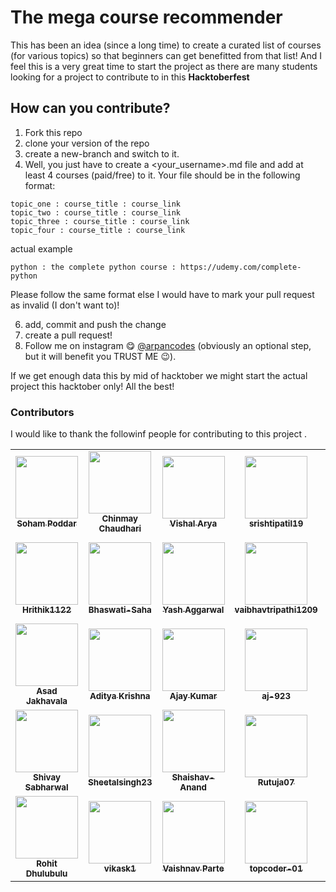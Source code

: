 # The mega course recommender
This has been an idea (since a long time) to create a curated list of courses (for various topics) so that beginners can get benefitted from that list! And I feel this is a very great time to start the project as there are many students looking for a project to contribute to in this **Hacktoberfest**

## How can you contribute?
1. Fork this repo
2. clone your version of the repo
3. create a new-branch and switch to it.
4. Well, you just have to create a <your_username>.md file and add at least 4 courses (paid/free) to it. Your file should be in the following format:

```
topic_one : course_title : course_link
topic_two : course_title : course_link
topic_three : course_title : course_link
topic_four : course_title : course_link
```

actual example
```
python : the complete python course : https://udemy.com/complete-python
```

Please follow the same format else I would have to mark your pull request as invalid (I don't want to)!

6. add, commit and push the change
7. create a pull request!
8. Follow me on instagram 😋 <a href="https://instagram.com/arpancodes" target="_blank">@arpancodes</a> (obviously an optional step, but it will benefit you TRUST ME 😉).

If we get enough data this by mid of hacktober we might start the actual project this hacktober only!
All the best!

### Contributors 
I would like to thank the followinf people for contributing to this project .

<table>
<tr>
<td align="center"><a href="https://github.com/sohampod"><img src="https://avatars3.githubusercontent.com/u/37503788?s=400&u=0e70236683f3f1a738ec85903a44b00d0a3804f7&v=4" width="100px;" alt=""/><br /><sub><b>Soham Poddar</b></sub></a><br /> </td>
<td align="center"><a href="https://github.com/chinmayc14"><img src="https://avatars3.githubusercontent.com/u/60184593?s=400&u=a27b7ef4a632754bd2b38a263f932a5335da5a36&v=4" width="100px;" alt=""/><br /><sub><b>Chinmay Chaudhari</b></sub></a><br /></td>
<td align="center"><a href="https://github.com/thebit1701"><img src="https://avatars0.githubusercontent.com/u/53190675?s=400&u=6b346519a208955890afafa0b3b3af24dcf5ca2d&v=4" width="100px;" alt=""/><br /><sub><b>Vishal Arya</b></sub></a><br /> </td>
<td align="center"><a href="https://github.com/srishtipatil19"><img src="https://avatars0.githubusercontent.com/u/68970410?s=400&v=4" width="100px;" alt=""/><br /><sub><b>srishtipatil19</b></sub></a><br /></td>
<td align="center"><a href="https://github.com/ritik-sys"><img src="https://avatars0.githubusercontent.com/u/60854557?s=400&v=4" width="100px;" alt=""/><br /><sub><b>ritik-sys</b></sub></a><br /> </td>
<td align="center"><a href="https://github.com/anmolrk"><img src="https://avatars0.githubusercontent.com/u/60808502?s=400&v=4" width="100px;" alt=""/><br /><sub><b>anmolrk</b></sub></a><br /></td>
<td align="center"><a href="https://github.com/Roshannahak"><img src="https://avatars0.githubusercontent.com/u/47059819?s=400&u=46757c71e47dcd42a62c59a7bc460a15404a6af1&v=4" width="100px;" alt=""/><br /><sub><b>Roshan nahak</b></sub></a><br /> </td>
<td align="center"><a href="https://github.com/RobRob2710"><img src="https://avatars2.githubusercontent.com/u/55062717?s=400&v=4" width="100px;" alt=""/><br /><sub><b>RobRob2710</b></sub></a><br /></td>
  </tr>


<tr>
<td align="center"><a href="https://github.com/Hrithik1122"><img src="https://avatars0.githubusercontent.com/u/72391718?s=400&v=4" width="100px;" alt=""/><br /><sub><b>Hrithik1122</b></sub></a><br /> </td>
<td align="center"><a href="https://github.com/Bhaswati-Saha"><img src="https://avatars0.githubusercontent.com/u/63867979?s=400&v=4" width="100px;" alt=""/><br /><sub><b>Bhaswati-Saha</b></sub></a><br /></td>

<td align="center"><a href="https://github.com/yashaggarwal03"><img src="https://avatars2.githubusercontent.com/u/72155128?s=400&u=ef81fb8d185b3a8ca67379c8ad3c77e3b3ad5590&v=4" width="100px;" alt=""/><br /><sub><b>Yash Aggarwal</b></sub></a><br /> </td>

<td align="center"><a href="https://github.com/vaibhavtripathi1209"><img src="https://avatars3.githubusercontent.com/u/60314234?s=400&v=4" width="100px;" alt=""/><br /><sub><b>vaibhavtripathi1209</b></sub></a><br /></td>

<td align="center"><a href="https://github.com/rohitkadamrb"><img src="https://avatars1.githubusercontent.com/u/23146076?s=400&v=4" width="100px;" alt=""/><br /><sub><b>rohitkadamrb</b></sub></a><br /> </td>

<td align="center"><a href="https://github.com/itsnotsagar"><img src="https://avatars3.githubusercontent.com/u/56265949?s=400&v=4" width="100px;" alt=""/><br /><sub><b>Sagar Yadav</b></sub></a><br /></td>

<td align="center"><a href="https://github.com/itsjatin135"><img src="https://avatars1.githubusercontent.com/u/49195216?s=400&u=91850863e102603886d5ffccb37d8ee3fde97a60&v=4" width="100px;" alt=""/><br /><sub><b>Jatin Saini</b></sub></a><br /> </td>

<td align="center"><a href="https://github.com/iamchaithanyak"><img src="https://avatars0.githubusercontent.com/u/72074815?s=400&v=4" width="100px;" alt=""/><br /><sub><b>Kamasani Chaithanya</b></sub></a><br /></td>

</tr>

<tr>
<td align="center"><a href="https://github.com/asad2200"><img src="https://avatars0.githubusercontent.com/u/61153243?s=400&v=4" width="100px;" alt=""/><br /><sub><b>Asad Jakhavala</b></sub></a><br /></td>
<td align="center"><a href="https://github.com/amazing-AK"><img src="https://avatars3.githubusercontent.com/u/72189258?s=400&u=762dbc1d9bb69c84969c652ca502218c7323fd9e&v=4" width="100px;" alt=""/><br /><sub><b>Aditya Krishna</b></sub></a><br /> </td>

<td align="center"><a href="https://github.com/ajay272191"><img src="https://avatars0.githubusercontent.com/u/23566297?s=400&u=a0b538e84faaa29c0a5764c1949658a4a3b61bcf&v=4" width="100px;" alt=""/><br /><sub><b>Ajay Kumar</b></sub></a><br /></td>

<td align="center"><a href="https://github.com/aj-923"><img src="https://avatars2.githubusercontent.com/u/56548588?s=400&v=4" width="100px;" alt=""/><br /><sub><b>aj-923</b></sub></a><br /> </td>

<td align="center"><a href="https://github.com/Yash-tyagi"><img src="https://avatars3.githubusercontent.com/u/42386166?s=400&u=9db168ec28719034a02863ff8e009de62cfc8c20&v=4" width="100px;" alt=""/><br /><sub><b>yash tyagi</b></sub></a><br /></td>

<td align="center"><a href="https://github.com/SriSravyaN"><img src="https://avatars2.githubusercontent.com/u/50413203?s=400&u=ec0c921bb5a65a36be4000edcbadb7709f4d897f&v=4" width="100px;" alt=""/><br /><sub><b>SriSravyaN</b></sub></a><br /> </td>
<td align="center"><a href="https://github.com/Sorbot"><img src="https://avatars0.githubusercontent.com/u/72269343?s=400&v=4" width="100px;" alt=""/><br /><sub><b>Sorbot</b></sub></a><br /></td>
  
  <td align="center"><a href="https://github.com/ShubhamRattra"><img src="https://avatars1.githubusercontent.com/u/46563834?s=400&u=fa30a129fe1ea20cd33b7019875fe0d9284326bf&v=4" width="100px;" alt=""/><br /><sub><b>Shubham Rattra</b></sub></a><br /></td>
  </tr>
  
  
<tr>
  <td align="center"><a href="https://github.com/ShivaySabharwal"><img src="https://avatars2.githubusercontent.com/u/68233460?s=400&v=4" width="100px;" alt=""/><br /><sub><b>Shivay Sabharwal</b></sub></a><br /> </td>
<td align="center"><a href="https://github.com/Sheetalsingh23"><img src="https://avatars3.githubusercontent.com/u/41787579?s=400&u=37caba4781b2e9663502a861454b863234bbff00&v=4" width="100px;" alt=""/><br /><sub><b>Sheetalsingh23</b></sub></a><br /></td>

<td align="center"><a href="https://github.com/Shaishav-Anand"><img src="https://avatars2.githubusercontent.com/u/59408292?s=400&v=4" width="100px;" alt=""/><br /><sub><b>Shaishav-Anand</b></sub></a><br /> </td>
<td align="center"><a href="https://github.com/Rutuja07"><img src="https://avatars3.githubusercontent.com/u/51352791?s=400&v=4" width="100px;" alt=""/><br /><sub><b>Rutuja07</b></sub></a><br /></td>

<td align="center"><a href="https://github.com/Ashyum"><img src="https://avatars1.githubusercontent.com/u/67385193?s=400&v=4" width="100px;" alt=""/><br /><sub><b>Ashyum</b></sub></a><br /> </td>
<td align="center"><a href="https://github.com/Apoorv-cloud"><img src="https://avatars1.githubusercontent.com/u/63242652?s=400&u=108bae404466271470634d6b77e0e7d854f58b1d&v=4" width="100px;" alt=""/><br /><sub><b>Apoorv-cloud</b></sub></a><br /></td>

<td align="center"><a href="https://github.com/Aastha3348"><img src="https://avatars2.githubusercontent.com/u/60552193?s=400&v=4" width="100px;" alt=""/><br /><sub><b>Aastha Singh</b></sub></a><br /></td>

<td align="center"><a href="https://github.com/AKA333"><img src="https://avatars2.githubusercontent.com/u/36012314?s=400&v=4" width="100px;" alt=""/><br /><sub><b>AKA333</b></sub></a><br /> </td>
</tr>

 <tr>
  <td align="center"><a href="https://github.com/68rohitd"><img src="https://avatars3.githubusercontent.com/u/36996289?s=400&v=4" width="100px;" alt=""/><br /><sub><b>Rohit Dhulubulu</b></sub></a><br /></td>
<td align="center"><a href="https://github.com/vikask1"><img src="https://avatars1.githubusercontent.com/u/72508455?s=400&v=4" width="100px;" alt=""/><br /><sub><b>vikask1</b></sub></a><br /> </td>
<td align="center"><a href="https://github.com/vaish567"><img src="https://avatars1.githubusercontent.com/u/60536883?s=400&u=91b563ae1b9e2b34b837ce51f5f66e4239d8eb9f&v=4" width="100px;" alt=""/><br /><sub><b>Vaishnav Parte</b></sub></a><br /> </td>

<td align="center"><a href="https://github.com/topcoder-01"><img src="https://avatars2.githubusercontent.com/u/60013850?s=400&u=d76d8b33c615dcf714e838ef6eaf2e513dc4796f&v=4" width="100px;" alt=""/><br /><sub><b>topcoder-01</b></sub></a><br /> </td>
  <td align="center"><a href="https://github.com/tonygunk27"><img src="https://avatars1.githubusercontent.com/u/72242597?s=400&v=4" width="100px;" alt=""/><br /><sub><b>tonygunk27</b></sub></a><br /> </td>
<td align="center"><a href="https://github.com/theunrealme69"><img src="https://avatars3.githubusercontent.com/u/72992492?s=400&v=4" width="100px;" alt=""/><br /><sub><b>theunrealme69</b></sub></a><br /> </td>
</tr>
  </table>
